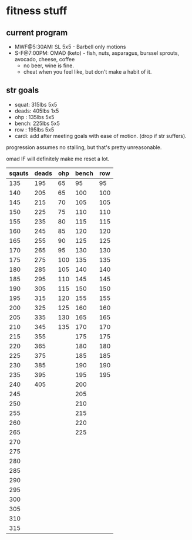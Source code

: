 # fitness stuff

## current program
* MWF@5:30AM: SL 5x5 - Barbell only motions
* S-F@7:00PM: OMAD (keto) - fish, nuts, asparagus, burssel sprouts, avocado, cheese, coffee  
  * no beer, wine is fine.
  * cheat when you feel like, but don't make a habit of it.

## str goals
* squat: 315lbs 5x5
* deads: 405lbs 1x5
* ohp  : 135lbs 5x5
* bench: 225lbs 5x5
* row  : 195lbs 5x5
* cardi: add after meeting goals with ease of motion. (drop if str suffers).

progression assumes no stalling, but that's pretty unreasonable.  

omad IF will definitely make me reset a lot.  

 | sqauts | deads | ohp | bench | row | 
 | --- | --- | --- | --- | --- | 
 | 135 | 195 | 65 | 95 | 95 | 
 | 140 | 205 | 65 | 100 | 100 | 
 | 145 | 215 | 70 | 105 | 105 | 
 | 150 | 225 | 75 | 110 | 110 | 
 | 155 | 235 | 80 | 115 | 115 | 
 | 160 | 245 | 85 | 120 | 120 | 
 | 165 | 255 | 90 | 125 | 125 | 
 | 170 | 265 | 95 | 130 | 130 | 
 | 175 | 275 | 100 | 135 | 135 | 
 | 180 | 285 | 105 | 140 | 140 | 
 | 185 | 295 | 110 | 145 | 145 | 
 | 190 | 305 | 115 | 150 | 150 | 
 | 195 | 315 | 120 | 155 | 155 | 
 | 200 | 325 | 125 | 160 | 160 | 
 | 205 | 335 | 130 | 165 | 165 | 
 | 210 | 345 | 135 | 170 | 170 | 
 | 215 | 355 |  | 175 | 175 | 
 | 220 | 365 |  | 180 | 180 | 
 | 225 | 375 |  | 185 | 185 | 
 | 230 | 385 |  | 190 | 190 | 
 | 235 | 395 |  | 195 | 195 | 
 | 240 | 405 |  | 200 |  | 
 | 245 |  |  | 205 |  | 
 | 250 |  |  | 210 |  | 
 | 255 |  |  | 215 |  | 
 | 260 |  |  | 220 |  | 
 | 265 |  |  | 225 |  | 
 | 270 |  |  |  |  | 
 | 275 |  |  |  |  | 
 | 280 |  |  |  |  | 
 | 285 |  |  |  |  | 
 | 290 |  |  |  |  | 
 | 295 |  |  |  |  | 
 | 300 |  |  |  |  | 
 | 305 |  |  |  |  | 
 | 310 |  |  |  |  | 
 | 315 |  |  |  |  | 
